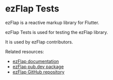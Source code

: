 # ezFlap Tests
ezFlap is a reactive markup library for Flutter.

ezFlap Tests is used for testing the ezFlap library.

It is used by ezFlap contributors.

Related resources:
 * [ezFlap documentation](https://www.ezflap.io/docs)
 * [ezFlap pub.dev package](https://pub.dev/packages/ezflap)
 * [ezFlap GitHub repository](https://github.com/ozlao/ezflap)
